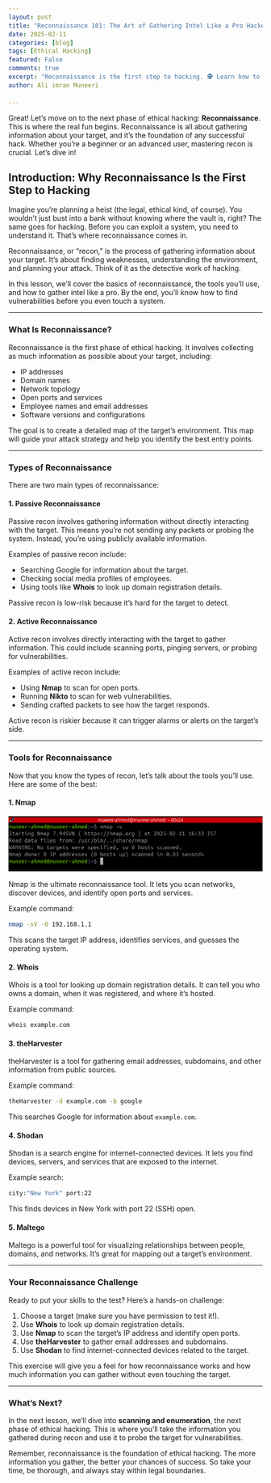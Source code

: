 ```yaml
---
layout: post
title: "Reconnaissance 101: The Art of Gathering Intel Like a Pro Hacker"
date: 2025-02-11
categories: [blog]
tags: [Ethical Hacking]
featured: False
comments: true
excerpt: "Reconnaissance is the first step to hacking. 🕵️ Learn how to gather intel like a pro hacker with tools like Nmap, Shodan, and theHarvester"
author: Ali imran Muneeri

---
```


Great! Let’s move on to the next phase of ethical hacking: **Reconnaissance**. This is where the real fun begins. Reconnaissance is all about gathering information about your target, and it’s the foundation of any successful hack. Whether you’re a beginner or an advanced user, mastering recon is crucial. Let’s dive in!

## **Introduction: Why Reconnaissance Is the First Step to Hacking**

Imagine you’re planning a heist (the legal, ethical kind, of course). You wouldn’t just bust into a bank without knowing where the vault is, right? The same goes for hacking. Before you can exploit a system, you need to understand it. That’s where reconnaissance comes in.  

Reconnaissance, or “recon,” is the process of gathering information about your target. It’s about finding weaknesses, understanding the environment, and planning your attack. Think of it as the detective work of hacking.  

In this lesson, we’ll cover the basics of reconnaissance, the tools you’ll use, and how to gather intel like a pro. By the end, you’ll know how to find vulnerabilities before you even touch a system.  

---

### **What Is Reconnaissance?**

Reconnaissance is the first phase of ethical hacking. It involves collecting as much information as possible about your target, including:  

- IP addresses  
- Domain names  
- Network topology  
- Open ports and services  
- Employee names and email addresses  
- Software versions and configurations  

The goal is to create a detailed map of the target’s environment. This map will guide your attack strategy and help you identify the best entry points.  

---

### **Types of Reconnaissance**

There are two main types of reconnaissance:  

#### **1. Passive Reconnaissance**

Passive recon involves gathering information without directly interacting with the target. This means you’re not sending any packets or probing the system. Instead, you’re using publicly available information.  

Examples of passive recon include:  

- Searching Google for information about the target.  
- Checking social media profiles of employees.  
- Using tools like **Whois** to look up domain registration details.  

Passive recon is low-risk because it’s hard for the target to detect.  

#### **2. Active Reconnaissance**

Active recon involves directly interacting with the target to gather information. This could include scanning ports, pinging servers, or probing for vulnerabilities.  

Examples of active recon include:  

- Using **Nmap** to scan for open ports.  
- Running **Nikto** to scan for web vulnerabilities.  
- Sending crafted packets to see how the target responds.  

Active recon is riskier because it can trigger alarms or alerts on the target’s side.  

---

### **Tools for Reconnaissance**

Now that you know the types of recon, let’s talk about the tools you’ll use. Here are some of the best:  

#### **1. Nmap**

<img src="/assets/images/2025-02-11_16-42.png" alt="Description" style="max-width:100%; height:auto;">

Nmap is the ultimate reconnaissance tool. It lets you scan networks, discover devices, and identify open ports and services.  

Example command:  

```bash
nmap -sV -O 192.168.1.1
```

This scans the target IP address, identifies services, and guesses the operating system.  

#### **2. Whois**

Whois is a tool for looking up domain registration details. It can tell you who owns a domain, when it was registered, and where it’s hosted.  

Example command:  

```bash
whois example.com
```

#### **3. theHarvester**

theHarvester is a tool for gathering email addresses, subdomains, and other information from public sources.  

Example command:  

```bash
theHarvester -d example.com -b google
```

This searches Google for information about `example.com`.  

#### **4. Shodan**

Shodan is a search engine for internet-connected devices. It lets you find devices, servers, and services that are exposed to the internet.  

Example search:  

```bash
city:"New York" port:22
```

This finds devices in New York with port 22 (SSH) open.  

#### **5. Maltego**

Maltego is a powerful tool for visualizing relationships between people, domains, and networks. It’s great for mapping out a target’s environment.  

---

### **Your Reconnaissance Challenge**

Ready to put your skills to the test? Here’s a hands-on challenge:  

1. Choose a target (make sure you have permission to test it!).  
2. Use **Whois** to look up domain registration details.  
3. Use **Nmap** to scan the target’s IP address and identify open ports.  
4. Use **theHarvester** to gather email addresses and subdomains.  
5. Use **Shodan** to find internet-connected devices related to the target.  

This exercise will give you a feel for how reconnaissance works and how much information you can gather without even touching the target.  

---

### **What’s Next?**

In the next lesson, we’ll dive into **scanning and enumeration**, the next phase of ethical hacking. This is where you’ll take the information you gathered during recon and use it to probe the target for vulnerabilities.  

Remember, reconnaissance is the foundation of ethical hacking. The more information you gather, the better your chances of success. So take your time, be thorough, and always stay within legal boundaries.  
